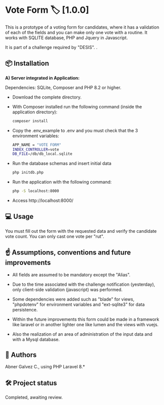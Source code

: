 # Vote Form   🏷️ [1.0.0]

This is a prototype of a voting form for candidates, where it has a validation of each of the fields and you can make only one vote with a routine.
It works with SQLITE database, PHP and Jquery in Javascript.

It is part of a challenge required by "DESIS". .


## 📦 Installation

**A) Server integrated in Application:**

Dependencies: SQLite, Composer and PHP 8.2 or higher.

- Download the complete directory.

- With Composer installed run the following command (inside the application directory):
    ```bash
    composer install
    ```
- Copy the .env_example to .env and you must check that the 3 environment variables:
    ```bash
    APP_NAME = "VOTE FORM"
    INDEX_CONTROLLER=vote
    DB_FILE=/db/db_local.sqlite
    ```
- Run the database schemas and insert initial data 
    ```bash
    php initdb.php
    ```
- Run the application with the following command:
    ```bash
    php -S localhost:8000
    ```
- Access http://localhost:8000/




## 💻 Usage

You must fill out the form with the requested data and verify the candidate vote count.
You can only cast one vote per "rut".

## ☝ Assumptions, conventions and future improvements

- All fields are assumed to be mandatory except the "Alias".
- Due to the time associated with the challenge notification (yesterday), only client-side validation (javascript) was performed.
- Some dependencies were added such as "blade" for views, "phpdotenv" for environment variables and "ext-sqlite3" for data persistence.

- Within the future improvements this form could be made in a framework like laravel or in another lighter one like lumen and the views with vuejs.
- Also the realization of an area of administration of the input data and with a Mysql database.

## 👥 Authors

Abner Galvez C., using PHP Laravel 8.*

## 🛠️ Project status

Completed, awaiting review.